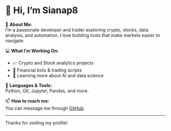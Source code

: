 # 👋 Hi, I’m Sianap8

🎯 **About Me:**  
I’m a passionate developer and trader exploring crypto, stocks, data analysis, and automation. I love building tools that make markets easier to navigate.

💻 **What I’m Working On:**  
- 📈 Crypto and Stock analytics projects 
- 🤖 Financial bots & trading scripts
- 🌱 Learning more about AI and data science

🚀 **Languages & Tools:**  
Python, Git, Jupyter, Pandas, and more.

📫 **How to reach me:**  
You can message me through [GitHub](https://github.com/Sianap8) 

---

Thanks for visiting my profile!

